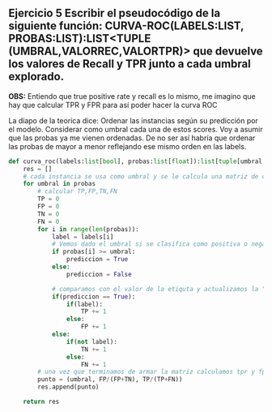 ## Ejercicio 5 Escribir el pseudocódigo de la siguiente función: CURVA-ROC(LABELS:LIST<BOOL>, PROBAS:LIST<FLOAT>):LIST<TUPLE (UMBRAL,VALORREC,VALORTPR)> que devuelve los valores de Recall y TPR junto a cada umbral explorado.

**OBS:** Entiendo que true positive rate y recall es lo mismo, me imagino que hay que calcular TPR y FPR para
así poder hacer la curva ROC

La diapo de la teorica dice: Ordenar las instancias según su predicción por el modelo. Considerar como umbral cada
una de estos scores. Voy a asumir que las probas ya me vienen ordenadas. De no ser así habría que ordenar las
probas de mayor a menor reflejando ese mismo orden en las labels.

```py
def curva_roc(labels:list[bool], probas:list[float]):list[tuple[umbral:float,valorfpr: float, valortpr: float]]:
    res = []
    # cada instancia se usa como umbral y se le calcula una matriz de confusion
    for umbral in probas
        # calcular TP,FP,TN,FN
        TP = 0
        FP = 0
        TN = 0
        FN = 0
        for i in range(len(probas)):
            label = labels[i]
            # Vemos dado el umbral si se clasifica como positiva o negativa
            if probas[i] >= umbral:
                prediccion = True
            else:
                prediccion = False

            # comparamos con el valor de la etiquta y actualizamos la "matriz de confusión"
            if(prediccion == True):
                if(label):
                    TP += 1
                else:
                    FP += 1
            else:
                if(not label):
                    TN += 1
                else:
                    FN += 1
        # una vez que terminamos de armar la matriz calculamos tpr y fpr
        punto = (umbral, FP/(FP+TN), TP/(TP+FN))
        res.append(punto)

    return res
```
